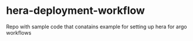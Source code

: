 # hera-deployment-workflow
Repo with sample code that conatains example for setting up hera for argo workflows
